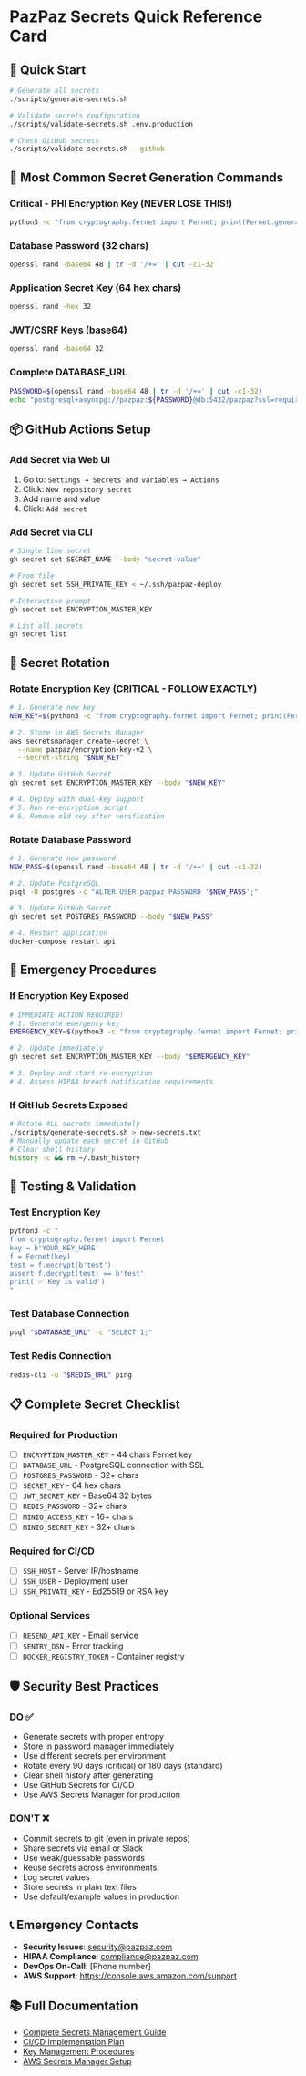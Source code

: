 # PazPaz Secrets Quick Reference Card

## 🚀 Quick Start

```bash
# Generate all secrets
./scripts/generate-secrets.sh

# Validate secrets configuration
./scripts/validate-secrets.sh .env.production

# Check GitHub secrets
./scripts/validate-secrets.sh --github
```

## 🔑 Most Common Secret Generation Commands

### Critical - PHI Encryption Key (NEVER LOSE THIS!)
```bash
python3 -c "from cryptography.fernet import Fernet; print(Fernet.generate_key().decode())"
```

### Database Password (32 chars)
```bash
openssl rand -base64 48 | tr -d '/+=' | cut -c1-32
```

### Application Secret Key (64 hex chars)
```bash
openssl rand -hex 32
```

### JWT/CSRF Keys (base64)
```bash
openssl rand -base64 32
```

### Complete DATABASE_URL
```bash
PASSWORD=$(openssl rand -base64 48 | tr -d '/+=' | cut -c1-32)
echo "postgresql+asyncpg://pazpaz:${PASSWORD}@db:5432/pazpaz?ssl=require"
```

## 📦 GitHub Actions Setup

### Add Secret via Web UI
1. Go to: `Settings → Secrets and variables → Actions`
2. Click: `New repository secret`
3. Add name and value
4. Click: `Add secret`

### Add Secret via CLI
```bash
# Single line secret
gh secret set SECRET_NAME --body "secret-value"

# From file
gh secret set SSH_PRIVATE_KEY < ~/.ssh/pazpaz-deploy

# Interactive prompt
gh secret set ENCRYPTION_MASTER_KEY

# List all secrets
gh secret list
```

## 🔄 Secret Rotation

### Rotate Encryption Key (CRITICAL - FOLLOW EXACTLY)
```bash
# 1. Generate new key
NEW_KEY=$(python3 -c "from cryptography.fernet import Fernet; print(Fernet.generate_key().decode())")

# 2. Store in AWS Secrets Manager
aws secretsmanager create-secret \
  --name pazpaz/encryption-key-v2 \
  --secret-string "$NEW_KEY"

# 3. Update GitHub Secret
gh secret set ENCRYPTION_MASTER_KEY --body "$NEW_KEY"

# 4. Deploy with dual-key support
# 5. Run re-encryption script
# 6. Remove old key after verification
```

### Rotate Database Password
```bash
# 1. Generate new password
NEW_PASS=$(openssl rand -base64 48 | tr -d '/+=' | cut -c1-32)

# 2. Update PostgreSQL
psql -U postgres -c "ALTER USER pazpaz PASSWORD '$NEW_PASS';"

# 3. Update GitHub Secret
gh secret set POSTGRES_PASSWORD --body "$NEW_PASS"

# 4. Restart application
docker-compose restart api
```

## 🚨 Emergency Procedures

### If Encryption Key Exposed
```bash
# IMMEDIATE ACTION REQUIRED!
# 1. Generate emergency key
EMERGENCY_KEY=$(python3 -c "from cryptography.fernet import Fernet; print(Fernet.generate_key().decode())")

# 2. Update immediately
gh secret set ENCRYPTION_MASTER_KEY --body "$EMERGENCY_KEY"

# 3. Deploy and start re-encryption
# 4. Assess HIPAA breach notification requirements
```

### If GitHub Secrets Exposed
```bash
# Rotate ALL secrets immediately
./scripts/generate-secrets.sh > new-secrets.txt
# Manually update each secret in GitHub
# Clear shell history
history -c && rm ~/.bash_history
```

## 🧪 Testing & Validation

### Test Encryption Key
```bash
python3 -c "
from cryptography.fernet import Fernet
key = b'YOUR_KEY_HERE'
f = Fernet(key)
test = f.encrypt(b'test')
assert f.decrypt(test) == b'test'
print('✅ Key is valid')
"
```

### Test Database Connection
```bash
psql "$DATABASE_URL" -c "SELECT 1;"
```

### Test Redis Connection
```bash
redis-cli -u "$REDIS_URL" ping
```

## 📋 Complete Secret Checklist

### Required for Production
- [ ] `ENCRYPTION_MASTER_KEY` - 44 chars Fernet key
- [ ] `DATABASE_URL` - PostgreSQL connection with SSL
- [ ] `POSTGRES_PASSWORD` - 32+ chars
- [ ] `SECRET_KEY` - 64 hex chars
- [ ] `JWT_SECRET_KEY` - Base64 32 bytes
- [ ] `REDIS_PASSWORD` - 32+ chars
- [ ] `MINIO_ACCESS_KEY` - 16+ chars
- [ ] `MINIO_SECRET_KEY` - 32+ chars

### Required for CI/CD
- [ ] `SSH_HOST` - Server IP/hostname
- [ ] `SSH_USER` - Deployment user
- [ ] `SSH_PRIVATE_KEY` - Ed25519 or RSA key

### Optional Services
- [ ] `RESEND_API_KEY` - Email service
- [ ] `SENTRY_DSN` - Error tracking
- [ ] `DOCKER_REGISTRY_TOKEN` - Container registry

## 🛡️ Security Best Practices

### DO ✅
- Generate secrets with proper entropy
- Store in password manager immediately
- Use different secrets per environment
- Rotate every 90 days (critical) or 180 days (standard)
- Clear shell history after generating
- Use GitHub Secrets for CI/CD
- Use AWS Secrets Manager for production

### DON'T ❌
- Commit secrets to git (even in private repos)
- Share secrets via email or Slack
- Use weak/guessable passwords
- Reuse secrets across environments
- Log secret values
- Store secrets in plain text files
- Use default/example values in production

## 📞 Emergency Contacts

- **Security Issues**: security@pazpaz.com
- **HIPAA Compliance**: compliance@pazpaz.com
- **DevOps On-Call**: [Phone number]
- **AWS Support**: https://console.aws.amazon.com/support

## 📚 Full Documentation

- [Complete Secrets Management Guide](./secrets-management.md)
- [CI/CD Implementation Plan](./CI_CD_IMPLEMENTATION_PLAN.md)
- [Key Management Procedures](/docs/security/KEY_MANAGEMENT.md)
- [AWS Secrets Manager Setup](./AWS_SECRETS_MANAGER.md)